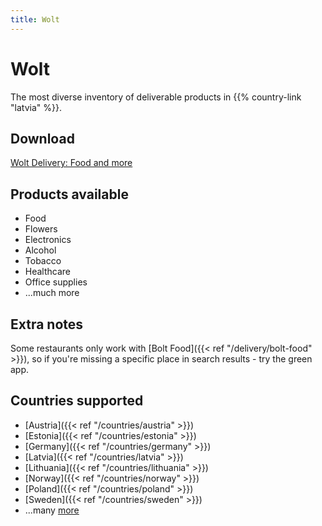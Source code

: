 ```yaml
---
title: Wolt
---
```


# Wolt
The most diverse inventory of deliverable products in {{% country-link "latvia" %}}.

## Download
[Wolt Delivery: Food and more](https://wolt.com/)

## Products available
- Food
- Flowers
- Electronics
- Alcohol
- Tobacco
- Healthcare
- Office supplies
- ...much more

## Extra notes
Some restaurants only work with [Bolt Food]({{< ref "/delivery/bolt-food" >}}), so if you're missing a specific place in search results - try the green app.

## Countries supported
- [Austria]({{< ref "/countries/austria" >}})
- [Estonia]({{< ref "/countries/estonia" >}})
- [Germany]({{< ref "/countries/germany" >}})
- [Latvia]({{< ref "/countries/latvia" >}})
- [Lithuania]({{< ref "/countries/lithuania" >}})
- [Norway]({{< ref "/countries/norway" >}})
- [Poland]({{< ref "/countries/poland" >}})
- [Sweden]({{< ref "/countries/sweden" >}})
- ...many [more](https://wolt.com/) 
